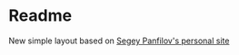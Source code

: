 # Readme

New simple layout based on [Segey Panfilov's personal site](https://github.com/se-panfilov/se-panfilov.github.io) 
